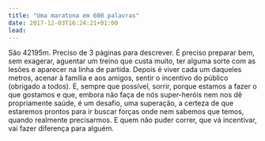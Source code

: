 ```yaml
---
title: "Uma maratona em 600 palavras"
date: 2017-12-03T16:24:21+01:00
lead: 
---
```

São 42195m. Preciso de 3 páginas para descrever. É preciso preparar bem, sem exagerar, aguentar um treino que custa muito, ter alguma sorte com as lesões e aparecer na linha de partida. Depois é viver cada um daqueles metros, acenar à família e aos amigos, sentir o incentivo do público (obrigado a todos). E, sempre que possível, sorrir, porque estamos a fazer o que gostamos e que, embora não faça de nós super-heróis nem nos dê propriamente saúde, é um desafio, uma superação, a certeza de que estaremos prontos para ir buscar forças onde nem sabemos que temos, quando realmente precisarmos. E quem não puder correr, que vá incentivar, vai fazer diferença para alguém. 